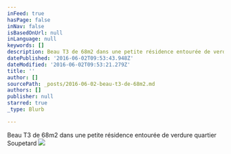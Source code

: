 ```yaml
---
inFeed: true
hasPage: false
inNav: false
isBasedOnUrl: null
inLanguage: null
keywords: []
description: Beau T3 de 68m2 dans une petite résidence entourée de verdure quartier Soupetard
datePublished: '2016-06-02T09:53:43.948Z'
dateModified: '2016-06-02T09:53:21.279Z'
title: ''
author: []
sourcePath: _posts/2016-06-02-beau-t3-de-68m2.md
authors: []
publisher: null
starred: true
_type: Blurb

---
```

Beau T3 de 68m2 dans une petite résidence entourée de verdure quartier Soupetard
![](https://the-grid-user-content.s3-us-west-2.amazonaws.com/ccae22c2-05b1-4c1d-b9f4-d7e5bc85c4fc.jpg)